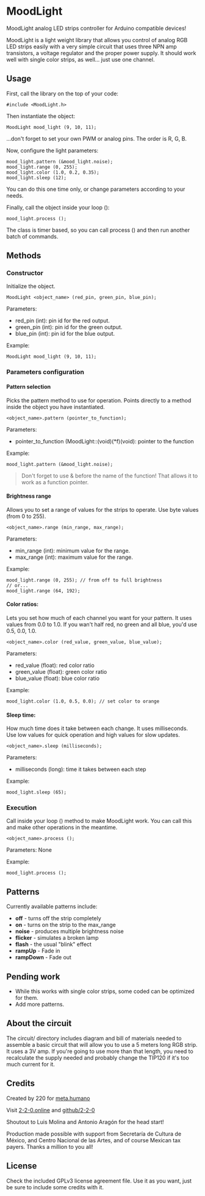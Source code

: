 # MoodLight

MoodLight analog LED strips controller for Arduino compatible devices!


MoodLight is a light weight library that allows you control of analog RGB LED strips easily with a very simple circuit that uses three NPN amp transistors, a voltage regulator and the proper power supply. It should work well with single color strips, as well... just use one channel.


## Usage

First, call the library on the top of your code:
```
#include <MoodLight.h>
```


Then instantiate the object:
```
MoodLight mood_light (9, 10, 11);
```
...don't forget to set your own PWM or analog pins. The order is R, G, B.


Now, configure the light parameters:
```
mood_light.pattern (&mood_light.noise);
mood_light.range (0, 255);
mood_light.color (1.0, 0.2, 0.35);
mood_light.sleep (12);
```
You can do this one time only, or change parameters according to your needs.


Finally, call the object inside your loop ():
```
mood_light.process ();
```
The class is timer based, so you can call process () and then run another batch of commands.


## Methods

### Constructor
Initialize the object.
```
MoodLight <object_name> (red_pin, green_pin, blue_pin);
```

Parameters:
- red_pin   (int): pin id for the red output.
- green_pin (int): pin id for the green output.
- blue_pin  (int): pin id for the blue output.

Example:
```
MoodLight mood_light (9, 10, 11);
```


### Parameters configuration
#### Pattern selection
Picks the pattern method to use for operation. Points directly to a method inside the object you have instantiated.
```
<object_name>.pattern (pointer_to_function);
```

Parameters:
- pointer_to_function (MoodLight::(void)(*f)(void): pointer to the function

Example:
```
mood_light.pattern (&mood_light.noise);
```

> Don't forget to use & before the name of the function! That allows it to work as a function pointer.


#### Brightness range
Allows you to set a range of values for the strips to operate. Use byte values (from 0 to 255).
```
<object_name>.range (min_range, max_range);
```

Parameters:
- min_range (int): minimum value for the range.
- max_range (int): maximum value for the range.

Example:
```
mood_light.range (0, 255); // from off to full brightness
// or...
mood_light.range (64, 192);
```


#### Color ratios:
Lets you set how much of each channel you want for your pattern. It uses values from 0.0 to 1.0. If you wan't half red, no green and all blue, you'd use 0.5, 0.0, 1.0.
```
<object_name>.color (red_value, green_value, blue_value);
```

Parameters:
- red_value   (float): red color ratio
- green_value (float): green color ratio
- blue_value  (float): blue color ratio

Example:
```
mood_light.color (1.0, 0.5, 0.0); // set color to orange
```


#### Sleep time:
How much time does it take between each change. It uses milliseconds. Use low values for quick operation and high values for slow updates.
```
<object_name>.sleep (milliseconds);
```

Parameters:
- milliseconds (long): time it takes between each step

Example:
```
mood_light.sleep (65);
```


### Execution
Call inside your loop () method to make MoodLight work. You can call this and make other operations in the meantime.
```
<object_name>.process ();
```

Parameters:
None

Example:
```
mood_light.process ();
```


## Patterns
Currently available patterns include:
- **off**      - turns off the strip completely
- **on**       - turns on the strip to the max_range
- **noise**    - produces multiple brightness noise
- **flicker**  - simulates a broken lamp
- **flash**    - the usual "blink" effect
- **rampUp**   - Fade in
- **rampDown** - Fade out


## Pending work
- While this works with single color strips, some coded can be optimized for them.
- Add more patterns.


## About the circuit
The circuit/ directory includes diagram and bill of materials needed to assemble a basic circuit that will allow you to use a 5 meters long RGB strip. It uses a 3V amp. If you're going to use more than that length, you need to recalculate the supply needed and probably change the TIP120 if it's too much current for it.


## Credits
Created by 220 for [meta.humano](http://220metahumano.tumblr.com)

Visit [2-2-0.online](http://2-2-0.online) and [github/2-2-0](http://www.github.com/2-2-0)

Shoutout to Luis Molina and Antonio Aragón for the head start!

Production made possible with support from Secretaría de Cultura de México, and Centro Nacional de las Artes, and of course Mexican tax payers. Thanks a million to you all!


## License
Check the included GPLv3 license agreement file.
Use it as you want, just be sure to include some credits with it.

